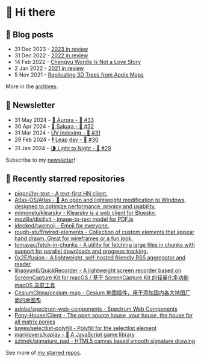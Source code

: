 # 👋 Hi there

## 📝 Blog posts

<!-- feed start -->
- 31 Dec 2023 - [2023 in review](https://cheeaun.com/blog/2023/12/2023-in-review/)
- 31 Dec 2022 - [2022 in review](https://cheeaun.com/blog/2022/12/2022-in-review/)
- 14 Feb 2022 - [Chengyu Wordle Is Not a Love Story](https://cheeaun.com/blog/2022/02/chengyu-wordle-is-not-a-love-story/)
- 2 Jan 2022 - [2021 in review](https://cheeaun.com/blog/2022/01/2021-in-review/)
- 5 Nov 2021 - [Replicating 3D Trees from Apple Maps](https://cheeaun.com/blog/2021/11/replicating-3d-trees-apple-maps/)
<!-- feed end -->

More in the [archives](https://cheeaun.com/blog/archives/).

## 📰 Newsletter

<!-- newsletter start -->
- 31 May 2024 - [🌌 Aurora - 🥫 #33](https://cheeaun.substack.com/p/aurora-33)
- 30 Apr 2024 - [🌸 Sakura - 🥫 #32](https://cheeaun.substack.com/p/sakura-32)
- 31 Mar 2024 - [UV indexing - 🥫 #31](https://cheeaun.substack.com/p/uv-indexing-31)
- 29 Feb 2024 - [🕴️ Leap day - 🥫 #30](https://cheeaun.substack.com/p/leap-day-30)
- 31 Jan 2024 - [🌗 Light to Night - 🥫 #29](https://cheeaun.substack.com/p/light-to-night-29)
<!-- newsletter end -->

Subscribe to my [newsletter](https://cheeaun.substack.com/)!

## 🌟 Recently starred repositories

<!-- starred repos start -->
- [piqoni/hn-text - A text-first HN client. ](https://github.com/piqoni/hn-text)
- [Atlas-OS/Atlas - 🚀 An open and lightweight modification to Windows, designed to optimize performance, privacy and usability.](https://github.com/Atlas-OS/Atlas)
- [mimonelu/klearsky - Klearsky is a web client for Bluesky.](https://github.com/mimonelu/klearsky)
- [mozilla/distilvit - image-to-text model for PDF.js](https://github.com/mozilla/distilvit)
- [jdecked/twemoji - Emoji for everyone.](https://github.com/jdecked/twemoji)
- [rough-stuff/wired-elements - Collection of custom elements that appear hand drawn. Great for wireframes or a fun look.](https://github.com/rough-stuff/wired-elements)
- [tomayac/fetch-in-chunks - A utility for fetching large files in chunks with support for parallel downloads and progress tracking.](https://github.com/tomayac/fetch-in-chunks)
- [0x2E/fusion - A lightweight, self-hosted friendly RSS aggregator and reader](https://github.com/0x2E/fusion)
- [lihaoyun6/QuickRecorder - A lightweight screen recorder based on ScreenCapture Kit for macOS / 基于 ScreenCapture Kit 的轻量化多功能 macOS 录屏工具](https://github.com/lihaoyun6/QuickRecorder)
- [CesiumChina/cesium-map - Cesium 地图插件，用于添加国内各大地图厂商的地图🌎](https://github.com/CesiumChina/cesium-map)
- [adobe/spectrum-web-components - Spectrum Web Components](https://github.com/adobe/spectrum-web-components)
- [Pony-House/Client - The open source house, your house, the house for all matrix ponies](https://github.com/Pony-House/Client)
- [luwes/selectlist-polyfill - Polyfill for the selectlist element](https://github.com/luwes/selectlist-polyfill)
- [marklovers/kaplay - 🦖 A JavaScript game library](https://github.com/marklovers/kaplay)
- [szimek/signature_pad - HTML5 canvas based smooth signature drawing](https://github.com/szimek/signature_pad)
<!-- starred repos end -->

See more of [my starred repos](https://github.com/stars/cheeaun/).
